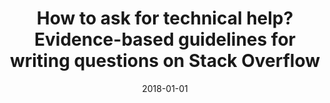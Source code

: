 ---
title: "How to ask for technical help? Evidence-based guidelines for writing questions on Stack Overflow"
collection: publications
category: manuscripts
permalink: /publication/2018-01-01-How-to-ask-for-technical-help-Evidence-based-guidelines-for-writing-questions-on-Stack-Overflow
date: 2018-01-01
venue: 'Inf. Softw. Technol.'
paperurl: 'https://doi.org/10.1016/j.infsof.2017.10.009'
citation: ' Fabio Calefato,  Filippo Lanubile,  Nicole Novielli, &quot;How to ask for technical help? Evidence-based guidelines for writing questions on Stack Overflow.&quot; <i>Inf. Softw. Technol.</i>, 2018.'
doi: https://doi.org/10.1016/j.infsof.2017.10.009
---